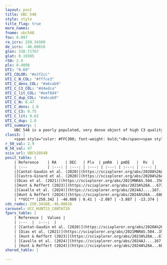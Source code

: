 ```yaml
---
layout: post
title: UBC 548
style: style
title_flag: true
more_names: 
fname: ubc548
fov: 0.097
ra_icrs: 250.34168
de_icrs: -46.08816
glon: 338.71767
glat: 0.19385
r50: 2.9
plx: 0.4098
UTI: "0.69"
UTI_COLOR: "#e2f2cc"
UTI_C_N_COL: "#fffce3"
UTI_C_dens_COL: "#a6cab9"
UTI_C_C3_COL: "#d4edca"
UTI_C_lit_COL: "#eef8d4"
UTI_C_dup_COL: "#a6cab9"
UTI_C_N: 0.47
UTI_C_dens: 1.0
UTI_C_C3: 0.75
UTI_C_lit: 0.62
UTI_C_dup: 1.0
UTI_summary: |
    UBC 548 is a poorly populated, very dense object of high C3 quality. It is moderately studied in the literature.
class3: |
    <span style="color: #FFC300; font-weight: bold;">B</span><span style="color: green; font-weight: bold;">A</span>
r_50_val: 2.9
N_50_val: 47
scix_url: UBC%20548
posit_table: |
    | Reference    | RA    | DEC   | Plx  | pmRA  | pmDE   |  Rv  |
    | :---         | :---: | :---: | :---: | :---: | :---: | :---: |
    |[Cantat-Gaudin et al. (2020)](https://scixplorer.org/abs/2020A%26A...640A...1C) | 250.353 | -46.11 | 0.407 | -2.116 | -3.884 | -- |
    |[Castro-Ginard et al. (2020)](https://scixplorer.org/abs/2020A%26A...635A..45C) | 250.374 | -46.109 | 0.4 | -2.113 | -3.879 | -- |
    |[Dias et al. (2021)](https://scixplorer.org/abs/2021MNRAS.504..356D) | 250.395 | -46.1 | 0.393 | -2.157 | -3.859 | -23.242 |
    |[Hunt & Reffert (2023)](https://scixplorer.org/abs/2023A%26A...673A.114H) | 250.338 | -46.09 | 0.407 | -2.135 | -3.917 | -23.383 |
    |[Cavallo et al. (2024)](https://scixplorer.org/abs/2024AJ....167...12C) | 250.403 | -46.112 | 0.41 | -- | -- | -- |
    |[Hunt & Reffert (2024)](https://scixplorer.org/abs/2024A%26A...686A..42H) | 250.338 | -46.09 | 0.407 | -2.135 | -3.917 | -23.383 |
    | **UCC** |250.342 | -46.088 | 0.41 | -2.087 | -3.887 | -13.374 | 
cds_radec: 250.34168,-46.08816
carousel: UCC_HUNT23_CANTAT20
fpars_table: |
    | Reference |  Values |
    | :---  |  :---:  |
    | [Cantat-Gaudin et al. (2020)](https://scixplorer.org/abs/2020A%26A...640A...1C) | `AVNN=2.27, DMNN=11.88, AgeNN=8.62` |
    | [Dias et al. (2021)](https://scixplorer.org/abs/2021MNRAS.504..356D) | `Av=3.073, Dist=2501, logage=7.138, [Fe/H]=0.127` |
    | [Hunt & Reffert (2023)](https://scixplorer.org/abs/2023A%26A...673A.114H) | `AV50=2.994, diffAV50=2.699, MOD50=11.732, logAge50=8.221` |
    | [Cavallo et al. (2024)](https://scixplorer.org/abs/2024AJ....167...12C) | `AV50=3.28, dMod50=11.2, logAge50=8.66, [Fe/H]50=-0.07` |
    | [Hunt & Reffert (2024)](https://scixplorer.org/abs/2024A%26A...686A..42H) | `MassJ=972.220` |
shared_table: |
    
---
```

